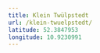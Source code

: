 ```yaml
---
title: Klein Twülpstedt
url: /klein-twuelpstedt/
latitude: 52.3847953
longitude: 10.9230991
---
```

